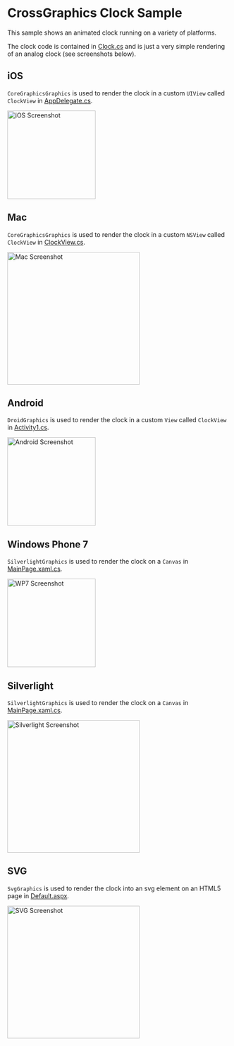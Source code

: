 # CrossGraphics Clock Sample

This sample shows an animated clock running on a variety of platforms.

The clock code is contained in [Clock.cs](https://github.com/praeclarum/CrossGraphics/blob/master/samples/Clock/Clock/Clock.cs) and is just a very simple rendering of an analog clock (see screenshots below).

## iOS

`CoreGraphicsGraphics` is used to render the clock in a custom `UIView` called `ClockView` in [AppDelegate.cs](https://github.com/praeclarum/CrossGraphics/blob/master/samples/Clock/ClockiOS/AppDelegate.cs).

<a href="https://github.com/praeclarum/CrossGraphics/raw/master/samples/Clock/Screenshots/iOS.png"><img title="iOS Screenshot" src="https://github.com/praeclarum/CrossGraphics/raw/master/samples/Clock/Screenshots/iOS.png" width="200" /></a>

## Mac

`CoreGraphicsGraphics` is used to render the clock in a custom `NSView` called `ClockView` in [ClockView.cs](https://github.com/praeclarum/CrossGraphics/blob/master/samples/Clock/ClockMac/ClockView.cs).

<a href="https://github.com/praeclarum/CrossGraphics/raw/master/samples/Clock/Screenshots/Mac.png"><img title="Mac Screenshot" src="https://github.com/praeclarum/CrossGraphics/raw/master/samples/Clock/Screenshots/Mac.png" width="300" /></a>

## Android

`DroidGraphics` is used to render the clock in a custom `View` called `ClockView` in [Activity1.cs](https://github.com/praeclarum/CrossGraphics/blob/master/samples/Clock/ClockAndroid/Activity1.cs).

<a href="https://github.com/praeclarum/CrossGraphics/raw/master/samples/Clock/Screenshots/Android.png"><img title="Android Screenshot" src="https://github.com/praeclarum/CrossGraphics/raw/master/samples/Clock/Screenshots/Android.png" width="200" /></a>

## Windows Phone 7

`SilverlightGraphics` is used to render the clock on a `Canvas` in [MainPage.xaml.cs](https://github.com/praeclarum/CrossGraphics/blob/master/samples/Clock/ClockWP7/MainPage.xaml.cs).

<a href="https://github.com/praeclarum/CrossGraphics/raw/master/samples/Clock/Screenshots/WP7.png"><img title="WP7 Screenshot" src="https://github.com/praeclarum/CrossGraphics/raw/master/samples/Clock/Screenshots/WP7.png" width="200" /></a>

## Silverlight

`SilverlightGraphics` is used to render the clock on a `Canvas` in [MainPage.xaml.cs](https://github.com/praeclarum/CrossGraphics/blob/master/samples/Clock/ClockSilverlight/MainPage.xaml.cs).

<a href="https://github.com/praeclarum/CrossGraphics/raw/master/samples/Clock/Screenshots/Silverlight.png"><img title="Silverlight Screenshot" src="https://github.com/praeclarum/CrossGraphics/raw/master/samples/Clock/Screenshots/Silverlight.png" width="300" /></a>

## SVG

`SvgGraphics` is used to render the clock into an svg element on an HTML5 page in [Default.aspx](https://github.com/praeclarum/CrossGraphics/blob/master/samples/Clock/ClockSvg/Default.aspx).

<a href="https://github.com/praeclarum/CrossGraphics/raw/master/samples/Clock/Screenshots/Svg.png"><img title="SVG Screenshot" src="https://github.com/praeclarum/CrossGraphics/raw/master/samples/Clock/Screenshots/Svg.png" width="300" /></a>

